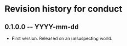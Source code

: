 # Revision history for conduct

## 0.1.0.0 -- YYYY-mm-dd

* First version. Released on an unsuspecting world.
